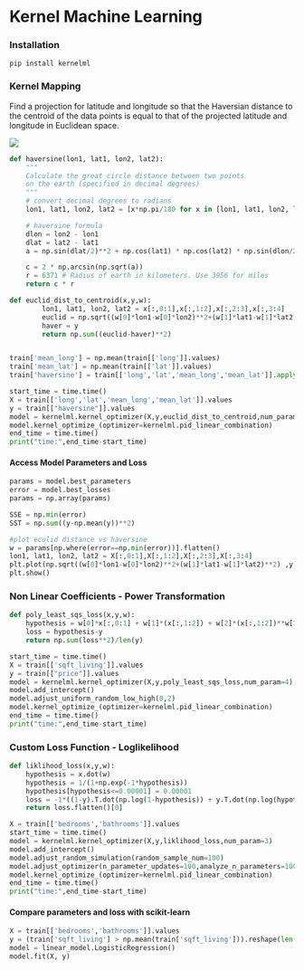 # Kernel Machine Learning 

### Installation

```
pip install kernelml
```

### Kernel Mapping
Find a projection for latitude and longitude so that the Haversian distance to the centroid of the data points is equal to that of the projected latitude and longitude in Euclidean space.

![](https://user-images.githubusercontent.com/21232362/39224068-37ba94c0-4813-11e8-9414-6d489fe86b4d.png)


```python
def haversine(lon1, lat1, lon2, lat2):
    """
    Calculate the great circle distance between two points 
    on the earth (specified in decimal degrees)
    """
    # convert decimal degrees to radians 
    lon1, lat1, lon2, lat2 = [x*np.pi/180 for x in [lon1, lat1, lon2, lat2]] 

    # haversine formula 
    dlon = lon2 - lon1 
    dlat = lat2 - lat1 
    a = np.sin(dlat/2)**2 + np.cos(lat1) * np.cos(lat2) * np.sin(dlon/2)**2

    c = 2 * np.arcsin(np.sqrt(a)) 
    r = 6371 # Radius of earth in kilometers. Use 3956 for miles
    return c * r

def euclid_dist_to_centroid(x,y,w):
        lon1, lat1, lon2, lat2 = x[:,0:1],x[:,1:2],x[:,2:3],x[:,3:4]
        euclid = np.sqrt((w[0]*lon1-w[0]*lon2)**2+(w[1]*lat1-w[1]*lat2)**2) 
        haver = y
        return np.sum((euclid-haver)**2)


train['mean_long'] = np.mean(train[['long']].values)
train['mean_lat'] = np.mean(train[['lat']].values)
train['haversine'] = train[['long','lat','mean_long','mean_lat']].apply(lambda x: haversine(x[0],x[1],x[2],x[3]),axis=1)

start_time = time.time()
X = train[['long','lat','mean_long','mean_lat']].values
y = train[["haversine"]].values
model = kernelml.kernel_optimizer(X,y,euclid_dist_to_centroid,num_param=2)
model.kernel_optimize_(optimizer=kernelml.pid_linear_combination)    
end_time = time.time()
print("time:",end_time-start_time)
```
#### Access Model Parameters and Loss

```python
params = model.best_parameters
error = model.best_losses
params = np.array(params)

SSE = np.min(error)
SST = np.sum((y-np.mean(y))**2)

#plot eculid distance vs haversine
w = params[np.where(error==np.min(error))].flatten()
lon1, lat1, lon2, lat2 = X[:,0:1],X[:,1:2],X[:,2:3],X[:,3:4]
plt.plot(np.sqrt((w[0]*lon1-w[0]*lon2)**2+(w[1]*lat1-w[1]*lat2)**2) ,y,'.')
plt.show()

```

### Non Linear Coefficients - Power Transformation

```python
def poly_least_sqs_loss(x,y,w):
    hypothesis = w[0]*x[:,0:1] + w[1]*(x[:,1:2]) + w[2]*(x[:,1:2])**w[3]
    loss = hypothesis-y 
    return np.sum(loss**2)/len(y)

start_time = time.time()
X = train[['sqft_living']].values
y = train[["price"]].values
model = kernelml.kernel_optimizer(X,y,poly_least_sqs_loss,num_param=4)
model.add_intercept()
model.adjust_uniform_random_low_high(0,2)
model.kernel_optimize_(optimizer=kernelml.pid_linear_combination)    
end_time = time.time()
print("time:",end_time-start_time)
```

### Custom Loss Function - Loglikelihood

```python
def liklihood_loss(x,y,w):
    hypothesis = x.dot(w)
    hypothesis = 1/(1+np.exp(-1*hypothesis))
    hypothesis[hypothesis<=0.00001] = 0.00001
    loss = -1*((1-y).T.dot(np.log(1-hypothesis)) + y.T.dot(np.log(hypothesis)))/len(y)
    return loss.flatten()[0]

X = train[['bedrooms','bathrooms']].values
start_time = time.time()
model = kernelml.kernel_optimizer(X,y,liklihood_loss,num_param=3)
model.add_intercept()
model.adjust_random_simulation(random_sample_num=100)
model.adjust_optimizer(n_parameter_updates=100,analyze_n_parameters=100)
model.kernel_optimize_(optimizer=kernelml.pid_linear_combination)
end_time = time.time()
print("time:",end_time-start_time)
```

#### Compare parameters and loss with scikit-learn

```python
X = train[['bedrooms','bathrooms']].values
y = (train['sqft_living'] > np.mean(train['sqft_living'])).reshape(len(train),1)
model = linear_model.LogisticRegression()
model.fit(X, y)
```
